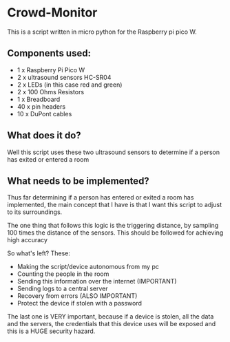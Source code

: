 # Crowd-Monitor

This is a script written in micro python for the Raspberry pi pico W.

## Components used:
- 1 x Raspberry Pi Pico W
- 2 x ultrasound sensors HC-SR04
- 2 x LEDs (in this case red and green)
- 2 x 100 Ohms Resistors
- 1 x Breadboard
- 40 x pin headers
- 10 x DuPont cables

## What does it do?

Well this script uses these two ultrasound sensors to determine if a person has exited or entered a room

## What needs to be implemented?

Thus far determining if a person has entered or exited a room has implemented, the main concept that I have is that I want this script to adjust to its surroundings.

The one thing that follows this logic is the triggering distance, by sampling 100 times the distance of the sensors. This should be followed for achieving high accuracy

So what's left? These:
- Making the script/device autonomous from my pc
- Counting the people in the room
- Sending this information over the internet (IMPORTANT)
- Sending logs to a central server
- Recovery from errors (ALSO IMPORTANT)
- Protect the device if stolen with a password

The last one is VERY important, because if a device is stolen, all the data and the servers, the credentials that this device uses will be exposed and this is a HUGE security hazard. 
